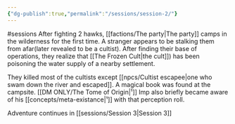 ```yaml
---
{"dg-publish":true,"permalink":"/sessions/session-2/"}
---
```


#sessions
After fighting 2 hawks, [[factions/The party\|The party]] camps in the wilderness for the first time. A stranger appears to be stalking them from afar(later revealed to be a cultist).
After finding their base of operations, they realize that [[The Frozen Cult\|the cult]]) has been poisoning the water supply of a nearby settlement.

They killed most of the cultists except [[npcs/Cultist escapee\|one who swam down the river and escaped]].
A magical book was found at the campsite. [[DM ONLY/The Tome of Origin\|¹]]
Imp also briefly became aware of his [[concepts/meta-existance\|¹]] with that perception roll.




Adventure continues in [[sessions/Session 3\|Session 3]]